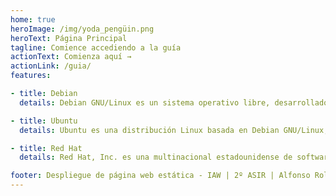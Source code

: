 ```yaml
---
home: true
heroImage: /img/yoda_pengüin.png
heroText: Página Principal
tagline: Comience accediendo a la guía
actionText: Comienza aquí →
actionLink: /guia/
features:

- title: Debian
  details: Debian GNU/Linux es un sistema operativo libre, desarrollado por miles de voluntarios de todo el mundo, que colaboran a través de Internet.

- title: Ubuntu
  details: Ubuntu es una distribución Linux basada en Debian GNU/Linux, que incluye principalmente software libre y de código abierto.

- title: Red Hat
  details: Red Hat, Inc. es una multinacional estadounidense de software que provee software de código abierto principalmente a empresas.

footer: Despliegue de página web estática - IAW | 2º ASIR | Alfonso Roldán Amador
---
```



